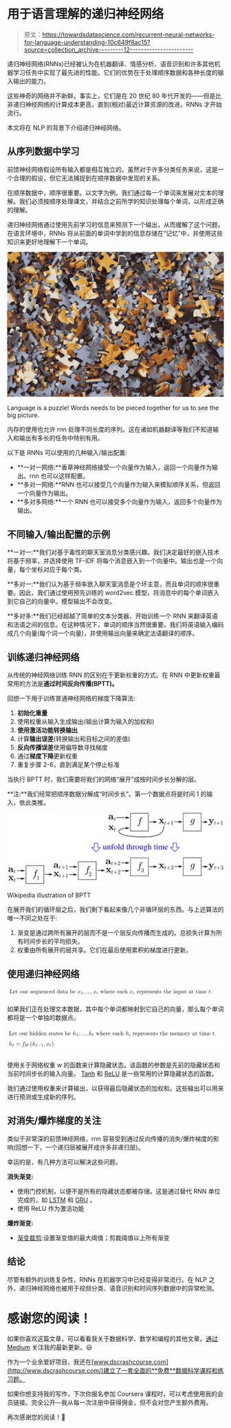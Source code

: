 # 用于语言理解的递归神经网络

> 原文：<https://towardsdatascience.com/recurrent-neural-networks-for-language-understanding-10c649f8ac15?source=collection_archive---------12----------------------->

递归神经网络(RNNs)已经被认为在机器翻译、情感分析、语音识别和许多其他机器学习任务中实现了最先进的性能。它们的优势在于处理顺序数据和各种长度的输入输出的能力。

这些神奇的网络并不新鲜。事实上，它们是在 20 世纪 80 年代开发的——但是比非递归神经网络的计算成本更高，直到(相对)最近计算资源的改进，RNNs 才开始流行。

本文将在 NLP 的背景下介绍递归神经网络。

## 从序列数据中学习

前馈神经网络假设所有输入都是相互独立的。虽然对于许多分类任务来说，这是一个合理的假设，但它无法捕捉到在顺序数据中发现的关系。

在顺序数据中，顺序很重要。以文字为例。我们通过每一个单词来发展对文本的理解。我们必须按顺序处理课文，并结合之前所学的知识处理每个单词，以形成正确的理解。

递归神经网络通过使用先前学习的信息来预测下一个输出，从而缓解了这个问题。在语言环境中，RNNs 将从前面的单词中学到的信息存储在“记忆”中，并使用这些知识来更好地理解下一个单词。

![](img/044fa336a90e5e5883949b8cc4363121.png)

Language is a puzzle! Words needs to be pieced together for us to see the big picture.

内存的使用也允许 rnn 处理不同长度的序列。这在诸如机器翻译等我们不知道输入和输出有多长的任务中特别有用。

以下是 RNNs 可以使用的几种输入/输出配置:

*   **一对一网络:**香草神经网络接受一个向量作为输入，返回一个向量作为输出。rnn 也可以这样配置。
*   **多对一网络:**RNN 也可以接受几个向量作为输入来模拟顺序关系，但返回一个向量作为输出。
*   **多对多网络:**一个 RNN 也可以接受多个向量作为输入，返回多个向量作为输出。

## 不同输入/输出配置的示例

**一对一:**我们对基于毒性的聊天室消息分类感兴趣。我们决定最好的嵌入技术将基于频率，并选择使用 TF-IDF 将每个消息嵌入到一个向量中。输出也是一个向量，每个坐标对应于每个类。

**多对一:**我们认为基于频率嵌入聊天室消息是个坏主意，而且单词的顺序很重要。因此，我们通过使用预先训练的 word2vec 模型，将消息中的每个单词嵌入到它自己的向量中。模型输出不会改变。

**多对多:**我们已经超越了简单的文本分类器，开始训练一个 RNN 来翻译英语和法语之间的信息。在这种情况下，单词的顺序当然很重要。我们将英语输入编码成几个向量(每个词一个向量)，并使用输出向量来确定法语翻译的顺序。

## 训练递归神经网络

从传统的神经网络训练 RNN 的区别在于更新权重的方式。在 RNN 中更新权重最常用的方法是**通过时间反向传播(BPTT)。**

回想一下用于训练普通神经网络的梯度下降算法:

1.  **初始化重量**
2.  使用权重从输入生成输出(输出计算为输入的加权和)
3.  **使用激活功能转换输出**
4.  计算**输出误差**(转换输出和目标之间的差值)
5.  **反向传播误差**使用偏导数寻找梯度
6.  通过**梯度下降**更新权重
7.  重复步骤 2-6，直到满足某个停止标准

当执行 BPTT 时，我们需要将我们的网络“展开”成按时间步长分解的层。

**注:**我们经常把顺序数据分解成“时间步长”。第一个数据点将是时间 1 的输入，依此类推。

![](img/63500d02f2284f5eabbe91a255975dfa.png)

Wikipedia illustration of BPTT

在展开我们的循环层之后，我们剩下看起来像几个非循环层的东西。与上述算法的唯一不同之处在于:

1.  渐变是通过跨所有展开的层而不是一个层反向传播而生成的。总损失计算为所有时间步长的平均损失。
2.  权重由所有展开的层共享。它们在最后使用累积的梯度进行更新。

## 使用递归神经网络

![](img/d7ec3ecad0a108f6f94e3668afc543ba.png)

如果我们正在处理文本数据，其中每个单词都映射到它自己的向量，那么每个单词都将是一个单独的数据点。

![](img/6ca69355caf2c72cc81d21abd7845e8c.png)

使用关于网络权重 w 的函数来计算隐藏状态。该函数的参数是先前的隐藏状态和当前时间步长的输入向量。 [Tanh](https://en.wikipedia.org/wiki/Hyperbolic_function) 和 [ReLU](https://en.wikipedia.org/wiki/Rectifier_(neural_networks)) 是一些常用的计算隐藏状态的函数。

我们通过使用权重来计算输出，以获得最后隐藏状态的加权和。这些输出可以用来进行预测或生成新的序列。

## 对消失/爆炸梯度的关注

类似于非常深的前馈神经网络，rnn 容易受到通过反向传播的消失/爆炸梯度的影响(回想一下，一个递归层被展开成许多非递归层)。

幸运的是，有几种方法可以解决这些问题。

**消失渐变:**

*   使用门控机制，以便不是所有的隐藏状态都被存储。这是通过替代 RNN 单位完成的，如 [LSTM](https://en.wikipedia.org/wiki/Long_short-term_memory) 和 [GRU](https://en.wikipedia.org/wiki/Gated_recurrent_unit) 。
*   使用 ReLU 作为激活功能

**爆炸渐变:**

*   [渐变裁剪](http://theai.wiki/Gradient%20Clipping):设置渐变值的最大阈值；剪裁阈值以上所有渐变

## 结论

尽管有额外的训练复杂性，RNNs 在机器学习中已经变得非常流行。在 NLP 之外，递归神经网络也被用于视频分类、语音识别和时间序列数据中的异常检测。

# 感谢您的阅读！

如果你喜欢这篇文章，可以看看我关于数据科学、数学和编程的其他文章。[通过 Medium](https://medium.com/@mandygu) 关注我的最新更新。😃

作为一个业余爱好项目，我还在[www.dscrashcourse.com](http://www.dscrashcourse.com/)建立了一套全面的**免费**数据科学课程和练习题。

如果你想支持我的写作，下次你报名参加 Coursera 课程时，可以考虑使用我的会员链接。完全公开—我从每一次注册中获得佣金，但不会对您产生额外费用。

再次感谢您的阅读！📕